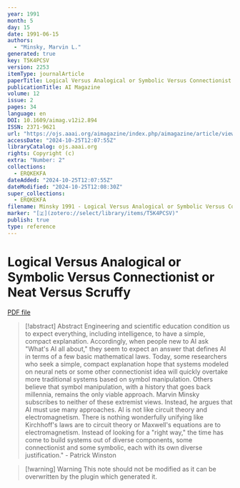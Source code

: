 ```yaml
---
year: 1991
month: 5
day: 15
date: 1991-06-15
authors:
  - "Minsky, Marvin L."
generated: true
key: T5K4PCSV
version: 2253
itemType: journalArticle
paperTitle: Logical Versus Analogical or Symbolic Versus Connectionist or Neat Versus Scruffy
publicationTitle: AI Magazine
volume: 12
issue: 2
pages: 34
language: en
DOI: 10.1609/aimag.v12i2.894
ISSN: 2371-9621
url: "https://ojs.aaai.org/aimagazine/index.php/aimagazine/article/view/894"
accessDate: "2024-10-25T12:07:55Z"
libraryCatalog: ojs.aaai.org
rights: Copyright (c)
extra: "Number: 2"
collections:
  - ERQKEKFA
dateAdded: "2024-10-25T12:07:55Z"
dateModified: "2024-10-25T12:08:30Z"
super_collections:
  - ERQKEKFA
filename: Minsky 1991 - Logical Versus Analogical or Symbolic Versus Connectionist or Neat Versus Scruffy.pdf
marker: "[🇿](zotero://select/library/items/T5K4PCSV)"
publish: true
type: reference
---
```

# Logical Versus Analogical or Symbolic Versus Connectionist or Neat Versus Scruffy

[PDF file](/Papers/PDFs/Minsky%201991%20-%20Logical%20Versus%20Analogical%20or%20Symbolic%20Versus%20Connectionist%20or%20Neat%20Versus%20Scruffy.pdf)

> [!abstract] Abstract
> Engineering and scientific education condition us to expect everything, including intelligence, to have a simple, compact explanation. Accordingly, when people new to AI ask "What's AI all about," they seem to expect an answer that defines AI in terms of a few basic mathematical laws. Today, some researchers who seek a simple, compact explanation hope that systems modeled on neural nets or some other connectionist idea will quickly overtake more traditional systems based on symbol manipulation. Others believe that symbol manipulation, with a history that goes back millennia, remains the only viable approach. Marvin Minsky subscribes to neither of these extremist views. Instead, he argues that AI must use many approaches. AI is not like circuit theory and electromagnetism. There is nothing wonderfully unifying like Kirchhoff's laws are to circuit theory or Maxwell's equations are to electromagnetism. Instead of looking for a "right way," the time has come to build systems out of diverse components, some connectionist and some symbolic, each with its own diverse justification." - Patrick Winston

>[!warning] Warning
> This note should not be modified as it can be overwritten by the plugin which generated it.

